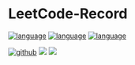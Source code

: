 # LeetCode-Record

[![language](https://img.shields.io/badge/language-python-green.svg)]()
[![language](https://img.shields.io/badge/language-scala-blue.svg)]()
[![language](https://img.shields.io/badge/language-R-red.svg)]()

[![github](https://img.shields.io/badge/Github-wj19816-blue)](https://juejin.im/user/58af98305c497d0067780b3b)
[![](https://img.shields.io/badge/个人主页-wj19816-blue)](https://www.zhihu.com/people/lu-xiao-13-70)
[![](https://img.shields.io/badge/bilili-哔哩哔哩-ff69b4)](https://space.bilibili.com/519510412/)